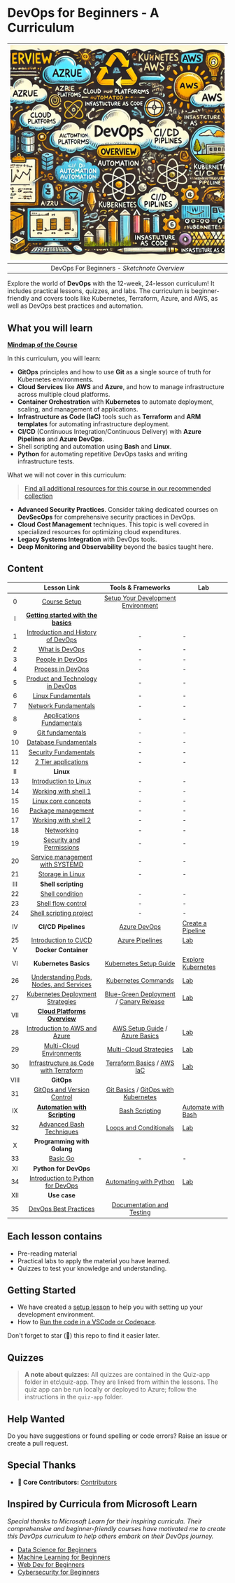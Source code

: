 # DevOps for Beginners - A Curriculum

|![ Sketchnote ](./assets/images/devops-overview.png)|
|:---:|
| DevOps For Beginners - _Sketchnote Overview_ |

Explore the world of **DevOps** with the 12-week, 24-lesson curriculum! It includes practical lessons, quizzes, and labs. The curriculum is beginner-friendly and covers tools like Kubernetes, Terraform, Azure, and AWS, as well as DevOps best practices and automation.

## What you will learn

**[Mindmap of the Course](./assets/mindmap-devops.html)**


In this curriculum, you will learn:

* **GitOps** principles and how to use **Git** as a single source of truth for Kubernetes environments.
* **Cloud Services** like **AWS** and **Azure**, and how to manage infrastructure across multiple cloud platforms.
* **Container Orchestration** with **Kubernetes** to automate deployment, scaling, and management of applications.
* **Infrastructure as Code (IaC)** tools such as **Terraform** and **ARM templates** for automating infrastructure deployment.
* **CI/CD** (Continuous Integration/Continuous Delivery) with **Azure Pipelines** and **Azure DevOps**.
* Shell scripting and automation using **Bash** and **Linux**.
* **Python** for automating repetitive DevOps tasks and writing infrastructure tests.

What we will not cover in this curriculum:

> [Find all additional resources for this course in our recommended collection](https://github.com/phuongvo9/DevOps-Essentials)

* **Advanced Security Practices**. Consider taking dedicated courses on **DevSecOps** for comprehensive security practices in DevOps.
* **Cloud Cost Management** techniques. This topic is well covered in specialized resources for optimizing cloud expenditures.
* **Legacy Systems Integration** with DevOps tools.
* **Deep Monitoring and Observability** beyond the basics taught here.

## Content
|     |                                                                 Lesson Link                                                                  |                                           Tools & Frameworks                                          | Lab                                                            |
| :-: | :------------------------------------------------------------------------------------------------------------------------------------------: | :---------------------------------------------------------------------------------------------: | ------------------------------------------------------------------------------ |
| 0  |                                 [Course Setup](./lessons/0-course-setup/setup.md)                                 |                      [Setup Your Development Environment](./lessons/0-course-setup/how-to-run.md)                       |   |
| I  |               [**Getting started with the basics**](./lessons/1-Intro/README.md)      | | |
| 1  |       [Introduction and History of DevOps](./lessons/1-Intro/README.md)       |           -                            | -  |
| 2  |       [What is DevOps](./lessons/1-Intro/README.md)       |           -                            | -  |
| 3  |       [People in DevOps](./lessons/1-Intro/README.md)       |           -                            | -  |
| 4  |       [Process in DevOps](./lessons/1-Intro/README.md)       |           -                            | -  |
| 5  |       [Product and Technology in DevOps](./lessons/1-Intro/README.md)       |           -                            | -  |
| 6  |       [Linux Fundamentals](./lessons/1-Intro/README.md)       |           -                            | -  |
| 7  |       [Network Fundamentals](./lessons/1-Intro/README.md)       |           -                            | -  |
| 8  |       [Applications Fundamentals](./lessons/1-Intro/README.md)       |           -                            | -  |
| 9  |       [Git fundamentals](./lessons/1-Intro/README.md)       |           -                            | -  |
| 10  |       [Database Fundamentals](./lessons/1-Intro/README.md)       |           -                            | -  |
| 11  |       [Security Fundamentals](./lessons/1-Intro/README.md)       |           -                            | -  |
| 12  |       [2 Tier applications](./lessons/1-Intro/README.md)       |           -                            | -  |
| II |              **Linux**              |
| 13  |       [Introduction to Linux](./lessons/1-Intro/README.md)       |           -                            | -  |
| 14  |       [Working with shell 1](./lessons/1-Intro/README.md)       |           -                            | -  |
| 15  |       [Linux core concepts](./lessons/1-Intro/README.md)       |           -                            | -  |
| 16  |       [Package management](./lessons/1-Intro/README.md)       |           -                            | -  |
| 17  |       [Working with shell 2](./lessons/1-Intro/README.md)       |           -                            | -  |
| 18  |       [Networking](./lessons/1-Intro/README.md)       |           -                            | -  |
| 19  |       [Security and Permissions](./lessons/1-Intro/README.md)       |           -                            | -  |
| 20  |       [Service management with SYSTEMD](./lessons/1-Intro/README.md)       |           -                            | -  |
| 21  |       [Storage in Linux](./lessons/1-Intro/README.md)       |           -                            | -  |
| III |              **Shell scripting**              |
| 22  |       [Shell condition](./lessons/1-Intro/README.md)       |           -                            | -  |
| 23  |       [Shell flow control](./lessons/1-Intro/README.md)       |           -                            | -  |
| 24  |       [Shell scripting project](./lessons/1-Intro/README.md)       |           -                            | -  |
| IV |            **CI/CD Pipelines**             | [Azure DevOps](./lessons/6-CICD/AzureDevOps.md) | [Create a Pipeline](./lessons/6-CICD/CreatePipeline.md)|
| 25  |            [Introduction to CI/CD](./lessons/6-CICD/08-CICD/README.md)             |           [Azure Pipelines](./lessons/6-CICD/AzurePipelines.md)             | [Lab](./lessons/6-CICD/08-CICD/lab/README.md) |
| V |              **Docker Container**              |
| VI |              **Kubernetes Basics**              | [Kubernetes Setup Guide](./lessons/5-Kubernetes/SetupGuide.md)| [Explore Kubernetes](./lessons/5-Kubernetes/Explore.md) |
| 26  |            [Understanding Pods, Nodes, and Services](./lessons/5-Kubernetes/06-Basics/README.md)             |           [Kubernetes Commands](./lessons/5-Kubernetes/Commands.md)         | [Lab](./lessons/5-Kubernetes/06-Basics/lab/README.md) |
| 27  |            [Kubernetes Deployment Strategies](./lessons/5-Kubernetes/07-Deployment/README.md)             |           [Blue-Green Deployment](./lessons/5-Kubernetes/BlueGreen.md) / [Canary Release](./lessons/5-Kubernetes/CanaryRelease.md)             | [Lab](./lessons/5-Kubernetes/07-Deployment/lab/README.md) |
| VII |       [**Cloud Platforms Overview**](./lessons/3-Cloud/README.md) |||
| 28  |                [Introduction to AWS and Azure](./lessons/3-Cloud/03-AWS-Azure/README.md)                 |                       [AWS Setup Guide](./lessons/3-Cloud/03-AWS-Azure/AWSSetup.md) / [Azure Basics](./lessons/3-Cloud/03-AWS-Azure/AzureSetup.md)                      | [Lab](./lessons/3-Cloud/03-AWS-Azure/lab/README.md) |
| 29  |                   [Multi-Cloud Environments](./lessons/3-Cloud/04-MultiCloud/README.md)                   |        [Multi-Cloud Strategies](./lessons/3-Cloud/04-MultiCloud/Strategies.md)        | [Lab](./lessons/3-Cloud/04-MultiCloud/lab/README.md) |
| 30  |            [Infrastructure as Code with Terraform](./lessons/4-IaC/README.md)             |           [Terraform Basics](./lessons/4-IaC/TerraformBasics.md) / [AWS IaC](./lessons/4-IaC/AWSIaC.md)             | [Lab](./lessons/4-IaC/lab/README.md) |
| VIII |              **GitOps**              |
| 31  |       [GitOps and Version Control](./lessons/2-GitOps/README.md)       |            [Git Basics](./lessons/2-GitOps/GitBasics.md) /  [GitOps with Kubernetes](./lessons/2-GitOps/KubernetesGitOps.md)                             |  |
| IX |            [**Automation with Scripting**](./lessons/7-Automation/README.md)             | [Bash Scripting](./lessons/7-Automation/Bash.md) | [Automate with Bash](./lessons/7-Automation/Automate.md) |
| 32  |            [Advanced Bash Techniques](./lessons/7-Automation/09-AdvancedBash/README.md)             |           [Loops and Conditionals](./lessons/7-Automation/AdvancedBash.md)             | [Lab](./lessons/7-Automation/09-AdvancedBash/lab/README.md) |
| X |              **Programming with Golang**              |
| 33  |       [Basic Go](./lessons/1-Intro/README.md)       |           -                            | -  |
| XI |            **Python for DevOps**             |||
| 34  |            [Introduction to Python for DevOps](./lessons/8-Python/README.md)             |           [Automating with Python](./lessons/8-Python/AutomatePython.md)             | [Lab](./lessons/8-Python/lab/README.md) |
| XII  |            **Use case** | | |
| 35  |            [DevOps Best Practices](./lessons/9-BestPractices/README.md)             |           [Documentation and Testing](./lessons/9-BestPractices/Documentation.md)    | |

## Each lesson contains

* Pre-reading material
* Practical labs to apply the material you have learned.
* Quizzes to test your knowledge and understanding.

## Getting Started

- We have created a [setup lesson](./lessons/0-course-setup/setup.md) to help you with setting up your development environment.
- How to [Run the code in a VSCode or Codepace](./lessons/0-course-setup/how-to-run.md).

Don't forget to star (🌟) this repo to find it easier later.

## Quizzes

> **A note about quizzes**: All quizzes are contained in the Quiz-app folder in etc\quiz-app. They are linked from within the lessons. The quiz app can be run locally or deployed to Azure; follow the instructions in the `quiz-app` folder.

## Help Wanted

Do you have suggestions or found spelling or code errors? Raise an issue or create a pull request.

## Special Thanks
* **🙏 Core Contributors:** [Contributors](https://github.com/phuongvo9)

## Inspired by Curricula from Microsoft Learn

*Special thanks to Microsoft Learn for their inspiring curricula. Their comprehensive and beginner-friendly courses have motivated me to create this DevOps curriculum to help others embark on their DevOps journey.*

* [Data Science for Beginners](https://aka.ms/ds4beginners)
* [Machine Learning for Beginners](https://aka.ms/ml4beginners)
* [Web Dev for Beginners](https://aka.ms/webdev-beginners)
* [Cybersecurity for Beginners](https://aka.ms/security-101)